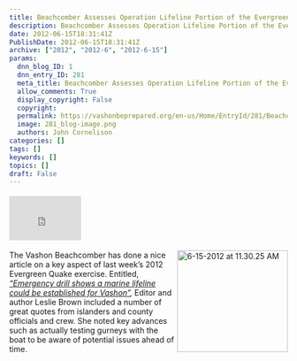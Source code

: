 ```yaml
---
title: Beachcomber Assesses Operation Lifeline Portion of the Evergreen Quake Exercise
description: Beachcomber Assesses Operation Lifeline Portion of the Evergreen Quake Exercise
date: 2012-06-15T18:31:41Z
PublishDate: 2012-06-15T18:31:41Z
archive: ["2012", "2012-6", "2012-6-15"]
params:
  dnn_blog_ID: 1
  dnn_entry_ID: 281
  meta_title: Beachcomber Assesses Operation Lifeline Portion of the Evergreen Quake Exercise
  allow_comments: True
  display_copyright: False
  copyright:
  permalink: https://vashonbeprepared.org/en-us/Home/EntryId/281/Beachcomber-Assesses-Operation-Lifeline-Portion-of-the-Evergreen-Quake-Exercise
  image: 281_blog-image.png
  authors: John Cornelison
categories: []
tags: []
keywords: []
topics: []
draft: False
---
```


<div class="wlWriterHeaderFooter" style="float:none; margin:0px; padding:4px 0px 4px 0px;"><iframe src="http://www.facebook.com/widgets/like.php?href=http://vashonbeprepared.org/News/Blogs/VashonPreparedness/tabid/164/EntryId/281/Beachcomber-Assesses-Operation-Lifeline-Portion-of-the-Evergreen-Quake-Exercise.aspx" scrolling="no" frameborder="0" style="border:none; width:130px; height:80px"></iframe></div><p><a href="http://www.vashonbeachcomber.com/community/158609645.html" target="_blank"><img style="background-image: none; border-bottom: 0px; border-left: 0px; margin: 0px 0px 5px 5px; padding-left: 0px; padding-right: 0px; display: inline; float: right; border-top: 0px; border-right: 0px; padding-top: 0px" title="6-15-2012 at 11.30.25 AM" border="0" alt="6-15-2012 at 11.30.25 AM" align="right" src="./images/281/Windows-Live-Writer-3508e67559c2_A092-6-15-2012_at_11.30.25_AM_3.jpg" width="200" height="184" /></a>The Vashon Beachcomber has done a nice article on a key aspect of last week’s 2012 Evergreen Quake exercise. Entitled, <a href="http://www.vashonbeachcomber.com/community/158609645.html" target="_blank"><em>“Emergency drill shows a marine lifeline could be established for Vashon”</em></a><em>,</em> Editor and author Leslie Brown included a number of great quotes from islanders and county officials and crew. She noted key advances such as actually testing gurneys with the boat to be aware of potential issues ahead of time.</p>

